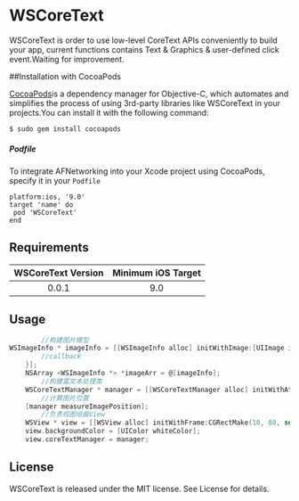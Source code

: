 # WSCoreText

WSCoreText  is order to use low-level CoreText APIs conveniently to build your app, current functions contains Text & Graphics &  user-defined click event.Waiting for improvement.

##Installation with CocoaPods

[CocoaPods](http://cocoapods.org/)is a dependency manager for Objective-C, which automates and simplifies the process of using 3rd-party libraries like WSCoreText in your projects.You can install it with the following command:

```
$ sudo gem install cocoapods
```

##### Podfile

To integrate AFNetworking into your Xcode project using CocoaPods, specify it in your `Podfile`

```
platform:ios, '9.0'
target 'name' do
 pod 'WSCoreText'
end
```

## Requirements

| WSCoreText Version | Minimum iOS Target |
| :----------------: | :----------------: |
|       0.0.1        |        9.0         |

 ## Usage

```objective-c
		//构建图片模型
WSImageInfo * imageInfo = [[WSImageInfo alloc] initWithImage:[UIImage imageNamed:@"share_copy"] position:CGRectZero callback:^{
        //callback 
    }];
    NSArray <WSImageInfo *> *imageArr = @[imageInfo];
		//构建富文本处理类
    WSCoreTextManager * manager = [[WSCoreTextManager alloc] initWithAttributeString:[[NSMutableAttributedString alloc] initWithString:@"傅立叶分析分为傅立叶级数和傅立叶变换。傅里叶级数的本质是将一个周期的信号分解成无限多分开的（离散的）正弦波。傅里叶变换，则是将一个时域非周期的连续信号" attributes:@{NSFontAttributeName: [UIFont systemFontOfSize:17], NSForegroundColorAttributeName: [UIColor redColor]}] frame:CGRectMake(0, 0, self.view.bounds.size.width - 20 * 2,400) images:imageArr];
		//计算图片位置
    [manager measureImagePosition];
		//负责视图绘画View
    WSView * view = [[WSView alloc] initWithFrame:CGRectMake(10, 88, self.view.bounds.size.width - 20 * 2,400)];
    view.backgroundColor = [UIColor whiteColor];
    view.coreTextManager = manager;
```



## License

WSCoreText is released under the MIT license. See License for details.
